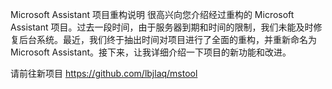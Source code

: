 
Microsoft Assistant 项目重构说明
很高兴向您介绍经过重构的 Microsoft Assistant 项目。过去一段时间，由于服务器到期和时间的限制，我们未能及时修复后台系统。最近，我们终于抽出时间对项目进行了全面的重构，并重新命名为 Microsoft Assistant。接下来，让我详细介绍一下项目的新功能和改进。


请前往新项目
https://github.com/lbjlaq/mstool

